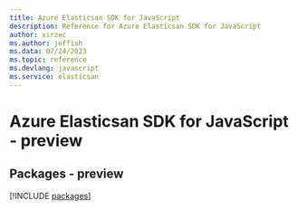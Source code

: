 ```yaml
---
title: Azure Elasticsan SDK for JavaScript
description: Reference for Azure Elasticsan SDK for JavaScript
author: xirzec
ms.author: jeffish
ms.data: 07/24/2023
ms.topic: reference
ms.devlang: javascript
ms.service: elasticsan
---
```

# Azure Elasticsan SDK for JavaScript - preview
## Packages - preview
[!INCLUDE [packages](elasticsan-index.md)]
